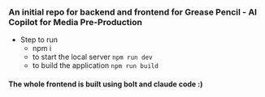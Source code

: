 ### An initial repo for backend and frontend for Grease Pencil - AI Copilot for Media Pre-Production
- Step to run
  - npm i
  - to start the local server `npm run dev`
  - to build the application `npm run build`

#### The whole frontend is built using bolt and claude code :) 
